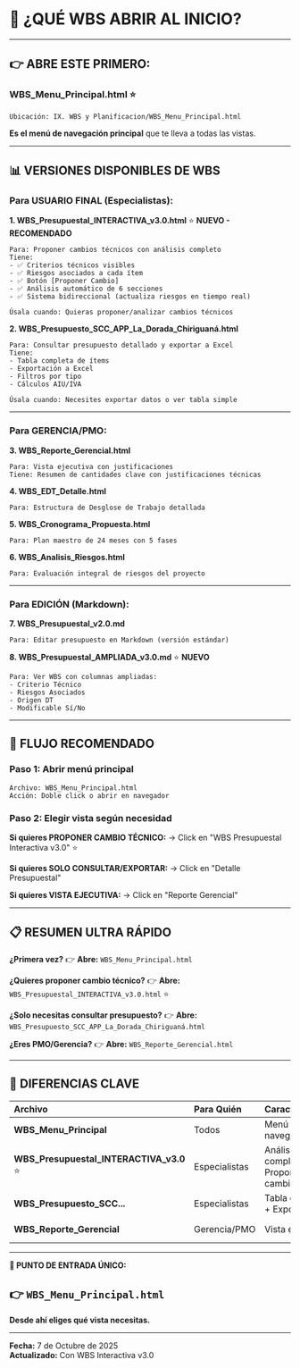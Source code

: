 # 🚀 ¿QUÉ WBS ABRIR AL INICIO?

---

## 👉 **ABRE ESTE PRIMERO:**

### **WBS_Menu_Principal.html** ⭐
```
Ubicación: IX. WBS y Planificacion/WBS_Menu_Principal.html
```

**Es el menú de navegación principal** que te lleva a todas las vistas.

---

## 📊 **VERSIONES DISPONIBLES DE WBS**

### **Para USUARIO FINAL (Especialistas):**

**1. WBS_Presupuestal_INTERACTIVA_v3.0.html** ⭐ **NUEVO - RECOMENDADO**
```
Para: Proponer cambios técnicos con análisis completo
Tiene: 
- ✅ Criterios técnicos visibles
- ✅ Riesgos asociados a cada ítem
- ✅ Botón [Proponer Cambio]
- ✅ Análisis automático de 6 secciones
- ✅ Sistema bidireccional (actualiza riesgos en tiempo real)

Úsala cuando: Quieras proponer/analizar cambios técnicos
```

**2. WBS_Presupuesto_SCC_APP_La_Dorada_Chiriguaná.html**
```
Para: Consultar presupuesto detallado y exportar a Excel
Tiene:
- Tabla completa de ítems
- Exportación a Excel
- Filtros por tipo
- Cálculos AIU/IVA

Úsala cuando: Necesites exportar datos o ver tabla simple
```

---

### **Para GERENCIA/PMO:**

**3. WBS_Reporte_Gerencial.html**
```
Para: Vista ejecutiva con justificaciones
Tiene: Resumen de cantidades clave con justificaciones técnicas
```

**4. WBS_EDT_Detalle.html**
```
Para: Estructura de Desglose de Trabajo detallada
```

**5. WBS_Cronograma_Propuesta.html**
```
Para: Plan maestro de 24 meses con 5 fases
```

**6. WBS_Analisis_Riesgos.html**
```
Para: Evaluación integral de riesgos del proyecto
```

---

### **Para EDICIÓN (Markdown):**

**7. WBS_Presupuestal_v2.0.md**
```
Para: Editar presupuesto en Markdown (versión estándar)
```

**8. WBS_Presupuestal_AMPLIADA_v3.0.md** ⭐ **NUEVO**
```
Para: Ver WBS con columnas ampliadas:
- Criterio Técnico
- Riesgos Asociados
- Origen DT
- Modificable Sí/No
```

---

## 🎯 **FLUJO RECOMENDADO**

### **Paso 1: Abrir menú principal**
```
Archivo: WBS_Menu_Principal.html
Acción: Doble click o abrir en navegador
```

### **Paso 2: Elegir vista según necesidad**

**Si quieres PROPONER CAMBIO TÉCNICO:**
→ Click en "WBS Presupuestal Interactiva v3.0" ⭐

**Si quieres SOLO CONSULTAR/EXPORTAR:**
→ Click en "Detalle Presupuestal"

**Si quieres VISTA EJECUTIVA:**
→ Click en "Reporte Gerencial"

---

## 📋 **RESUMEN ULTRA RÁPIDO**

**¿Primera vez?**
👉 **Abre:** `WBS_Menu_Principal.html`

**¿Quieres proponer cambio técnico?**
👉 **Abre:** `WBS_Presupuestal_INTERACTIVA_v3.0.html` ⭐

**¿Solo necesitas consultar presupuesto?**
👉 **Abre:** `WBS_Presupuesto_SCC_APP_La_Dorada_Chiriguaná.html`

**¿Eres PMO/Gerencia?**
👉 **Abre:** `WBS_Reporte_Gerencial.html`

---

## 🔄 **DIFERENCIAS CLAVE**

| Archivo | Para Quién | Características | Interactivo |
|:--------|:-----------|:---------------|:------------|
| **WBS_Menu_Principal** | Todos | Menú de navegación | Básico |
| **WBS_Presupuestal_INTERACTIVA_v3.0** ⭐ | Especialistas | Análisis completo + Proponer cambios | ✅ Avanzado |
| **WBS_Presupuesto_SCC...** | Especialistas | Tabla completa + Exportar | ✅ Medio |
| **WBS_Reporte_Gerencial** | Gerencia/PMO | Vista ejecutiva | ❌ Solo lectura |

---

**🎯 PUNTO DE ENTRADA ÚNICO:**
## 👉 `WBS_Menu_Principal.html`

**Desde ahí eliges qué vista necesitas.**

---

**Fecha:** 7 de Octubre de 2025  
**Actualizado:** Con WBS Interactiva v3.0  

